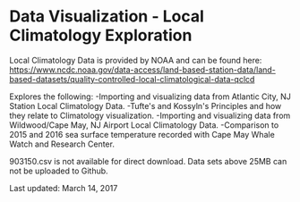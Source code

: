 # Data Visualization - Local Climatology Exploration

Local Climatology Data is provided by NOAA and can be found here: https://www.ncdc.noaa.gov/data-access/land-based-station-data/land-based-datasets/quality-controlled-local-climatological-data-qclcd

Explores the following:
-Importing and visualizing data from Atlantic City, NJ Station Local Climatology Data.
-Tufte's and Kossyln's Principles and how they relate to Climatology visualization.
-Importing and visualizing data from Wildwood/Cape May, NJ Airport Local Climatology Data.
-Comparison to 2015 and 2016 sea surface temperature recorded with Cape May Whale Watch and Research Center.

903150.csv is not available for direct download. Data sets above 25MB can not be uploaded to Github.

Last updated: March 14, 2017
